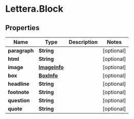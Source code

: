 # Lettera.Block

## Properties

Name | Type | Description | Notes
------------ | ------------- | ------------- | -------------
**paragraph** | **String** |  | [optional] 
**html** | **String** |  | [optional] 
**image** | [**ImageInfo**](ImageInfo.md) |  | [optional] 
**box** | [**BoxInfo**](BoxInfo.md) |  | [optional] 
**headline** | **String** |  | [optional] 
**footnote** | **String** |  | [optional] 
**question** | **String** |  | [optional] 
**quote** | **String** |  | [optional] 


